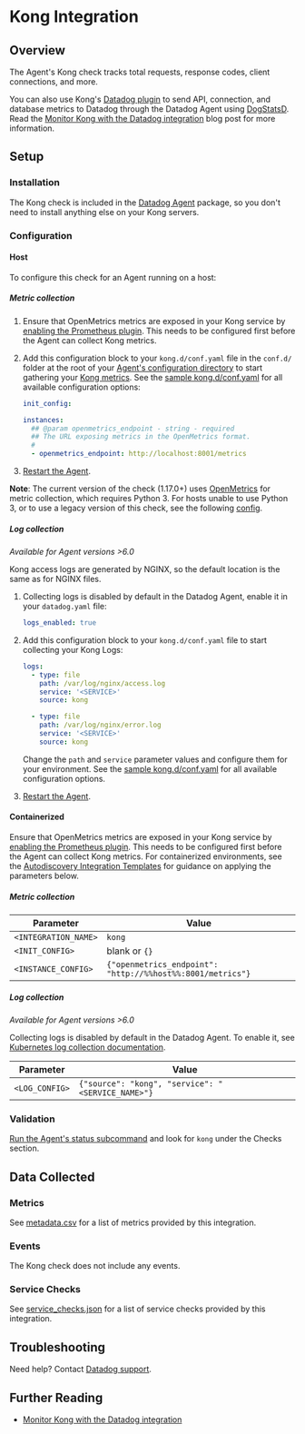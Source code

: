 # Kong Integration

## Overview

The Agent's Kong check tracks total requests, response codes, client connections, and more.

You can also use Kong's [Datadog plugin][15] to send API, connection, and database metrics to Datadog through the Datadog Agent using [DogStatsD][16]. Read the [Monitor Kong with the Datadog integration][11] blog post for more information.

## Setup

### Installation

The Kong check is included in the [Datadog Agent][1] package, so you don't need to install anything else on your Kong servers.

### Configuration

<!-- xxx tabs xxx -->
<!-- xxx tab "Host" xxx -->

#### Host

To configure this check for an Agent running on a host:

##### Metric collection

1. Ensure that OpenMetrics metrics are exposed in your Kong service by [enabling the Prometheus plugin][14]. This needs to be configured first before the Agent can collect Kong metrics. 
2. Add this configuration block to your `kong.d/conf.yaml` file in the `conf.d/` folder at the root of your [Agent's configuration directory][2] to start gathering your [Kong metrics](#metrics). See the [sample kong.d/conf.yaml][3] for all available configuration options:


   ```yaml
   init_config:

   instances:
     ## @param openmetrics_endpoint - string - required
     ## The URL exposing metrics in the OpenMetrics format.
     #
     - openmetrics_endpoint: http://localhost:8001/metrics
   ```

2. [Restart the Agent][4].

**Note**: The current version of the check (1.17.0+) uses [OpenMetrics][12] for metric collection, which requires Python 3. For hosts unable to use Python 3, or to use a legacy version of this check, see the following [config][13].

##### Log collection

_Available for Agent versions >6.0_

Kong access logs are generated by NGINX, so the default location is the same as for NGINX files.

1. Collecting logs is disabled by default in the Datadog Agent, enable it in your `datadog.yaml` file:

   ```yaml
   logs_enabled: true
   ```

2. Add this configuration block to your `kong.d/conf.yaml` file to start collecting your Kong Logs:

   ```yaml
   logs:
     - type: file
       path: /var/log/nginx/access.log
       service: '<SERVICE>'
       source: kong

     - type: file
       path: /var/log/nginx/error.log
       service: '<SERVICE>'
       source: kong
   ```

    Change the `path` and `service` parameter values and configure them for your environment. See the [sample kong.d/conf.yaml][3] for all available configuration options.

3. [Restart the Agent][4].

<!-- xxz tab xxx -->
<!-- xxx tab "Containerized" xxx -->

#### Containerized

Ensure that OpenMetrics metrics are exposed in your Kong service by [enabling the Prometheus plugin][14]. This needs to be configured first before the Agent can collect Kong metrics. 
For containerized environments, see the [Autodiscovery Integration Templates][5] for guidance on applying the parameters below.

##### Metric collection

| Parameter            | Value                                                 |
| -------------------- | ----------------------------------------------------- |
| `<INTEGRATION_NAME>` | `kong`                                                |
| `<INIT_CONFIG>`      | blank or `{}`                                         |
| `<INSTANCE_CONFIG>`  | `{"openmetrics_endpoint": "http://%%host%%:8001/metrics"}` |

##### Log collection

_Available for Agent versions >6.0_

Collecting logs is disabled by default in the Datadog Agent. To enable it, see [Kubernetes log collection documentation][6].

| Parameter      | Value                                             |
| -------------- | ------------------------------------------------- |
| `<LOG_CONFIG>` | `{"source": "kong", "service": "<SERVICE_NAME>"}` |

<!-- xxz tab xxx -->
<!-- xxz tabs xxx -->

### Validation

[Run the Agent's status subcommand][7] and look for `kong` under the Checks section.

## Data Collected

### Metrics

See [metadata.csv][8] for a list of metrics provided by this integration.

### Events

The Kong check does not include any events.

### Service Checks

See [service_checks.json][9] for a list of service checks provided by this integration.

## Troubleshooting

Need help? Contact [Datadog support][10].

## Further Reading

- [Monitor Kong with the Datadog integration][11]

[1]: https://app.datadoghq.com/account/settings#agent
[2]: https://docs.datadoghq.com/agent/guide/agent-configuration-files/#agent-configuration-directory
[3]: https://github.com/DataDog/integrations-core/blob/master/kong/datadog_checks/kong/data/conf.yaml.example
[4]: https://docs.datadoghq.com/agent/guide/agent-commands/#start-stop-and-restart-the-agent
[5]: https://docs.datadoghq.com/agent/kubernetes/integrations/
[6]: https://docs.datadoghq.com/agent/kubernetes/log/
[7]: https://docs.datadoghq.com/agent/guide/agent-commands/#agent-status-and-information
[8]: https://github.com/DataDog/integrations-core/blob/master/kong/metadata.csv
[9]: https://github.com/DataDog/integrations-core/blob/master/kong/assets/service_checks.json
[10]: https://docs.datadoghq.com/help/
[11]: https://www.datadoghq.com/blog/monitor-kong-datadog
[12]: https://docs.datadoghq.com/integrations/openmetrics/
[13]: https://github.com/DataDog/integrations-core/blob/7.27.x/kong/datadog_checks/kong/data/conf.yaml.example
[14]: https://docs.konghq.com/hub/kong-inc/prometheus/
[15]: https://docs.konghq.com/hub/kong-inc/datadog/
[16]: https://docs.datadoghq.com/developers/dogstatsd/